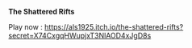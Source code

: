 **The Shattered Rifts**



Play now :
https://als1925.itch.io/the-shattered-rifts?secret=X74CxgqHWupjxT3NlAOD4xJgD8s
